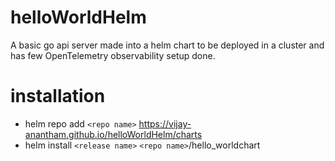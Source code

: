 # helloWorldHelm
A basic go api server made into a helm chart to be deployed in a cluster and has few OpenTelemetry observability setup done.

# installation
- helm repo add `<repo name>` https://vijay-anantham.github.io/helloWorldHelm/charts
- helm install `<release name>` `<repo name>`/hello_worldchart